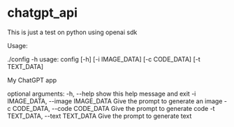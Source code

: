 # chatgpt_api

This is just a test on python using openai sdk

Usage:

./config -h
usage: config [-h] [-i IMAGE_DATA] [-c CODE_DATA] [-t TEXT_DATA]

My ChatGPT app

optional arguments:
  -h,            --help                show this help message and exit
  -i IMAGE_DATA, --image IMAGE_DATA    Give the prompt to generate an image
  -c CODE_DATA,  --code  CODE_DATA     Give the prompt to generate code
  -t TEXT_DATA,  --text  TEXT_DATA     Give the prompt to generate text
